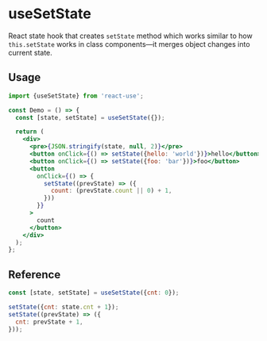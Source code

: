 # useSetState

React state hook that creates `setState` method which works similar to how
`this.setState` works in class components&mdash;it merges object changes into
current state.


## Usage

```jsx
import {useSetState} from 'react-use';

const Demo = () => {
  const [state, setState] = useSetState({});

  return (
    <div>
      <pre>{JSON.stringify(state, null, 2)}</pre>
      <button onClick={() => setState({hello: 'world'})}>hello</button>
      <button onClick={() => setState({foo: 'bar'})}>foo</button>
      <button 
        onClick={() => {
          setState((prevState) => ({
            count: (prevState.count || 0) + 1,
          }))
        }}
      >
        count
      </button>
    </div>
  );
};
```

## Reference

```js
const [state, setState] = useSetState({cnt: 0});

setState({cnt: state.cnt + 1});
setState((prevState) => ({
  cnt: prevState + 1,
}));
```
